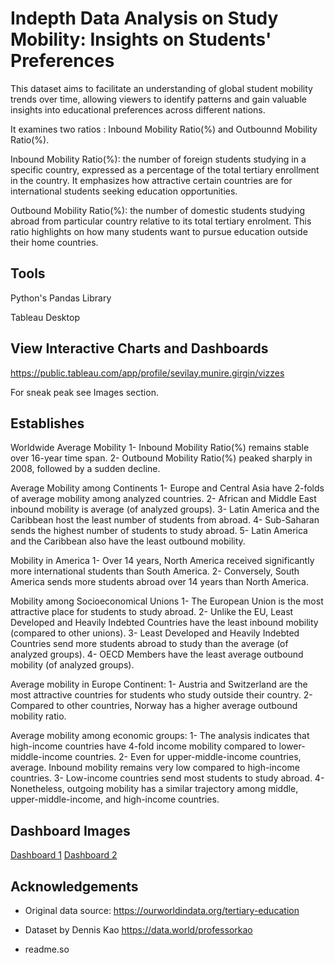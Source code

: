 
# Indepth Data Analysis on Study Mobility: Insights on Students' Preferences

This dataset aims to facilitate an understanding of global student mobility trends over time, allowing viewers to identify patterns and gain valuable insights into educational preferences across different nations. 

It examines two ratios : Inbound Mobility Ratio(%) and Outbounnd Mobility Ratio(%).

Inbound Mobility Ratio(%): the number of foreign students studying in a specific country, expressed as a percentage of the total tertiary enrollment in the country. It emphasizes how attractive certain countries are for international students seeking education opportunities.

Outbound Mobility Ratio(%): the number of domestic students studying abroad from particular country relative to its total tertiary enrolment. This ratio highlights on how many students want to pursue education outside their home countries.




## Tools

Python's Pandas Library

Tableau Desktop

## View Interactive Charts and Dashboards 

https://public.tableau.com/app/profile/sevilay.munire.girgin/vizzes

For sneak peak see Images section. 
## Establishes

Worldwide Average Mobility
1- Inbound Mobility Ratio(%) remains stable over 16-year time span. 
2- Outbound Mobility Ratio(%) peaked sharply in 2008, followed by a sudden decline.

Average Mobility among Continents
1- Europe and Central Asia have 2-folds of average mobility among analyzed countries. 
2- African and Middle East inbound mobility is average (of analyzed groups). 
3- Latin America and the Caribbean host the least number of students from abroad.
4- Sub-Saharan sends the highest number of students to study abroad. 
5- Latin America and the Caribbean also have the least outbound mobility.

Mobility in America
1- Over 14 years, North America received significantly more international students than South America.
2- Conversely, South America sends more students abroad over 14 years than North America.

Mobility among Socioeconomical Unions
1- The European Union is the most attractive place for students to study abroad.
2- Unlike the EU, Least Developed and Heavily Indebted Countries have the least inbound mobility (compared to other unions).
3- Least Developed and Heavily Indebted Countries send more students abroad to study than the average (of analyzed groups). 
4- OECD Members have the least average outbound mobility (of analyzed groups). 

Average mobility in Europe Continent:
1- Austria and Switzerland are the most attractive countries for students who study outside their country.
2- Compared to other countries, Norway has a higher average outbound mobility ratio.

Average mobility among economic groups:
1- The analysis indicates that high-income countries have 4-fold income mobility compared to lower-middle-income countries.
2- Even for upper-middle-income countries, average. Inbound mobility remains very low compared to high-income countries.
3- Low-income countries send most students to study abroad.
4- Nonetheless, outgoing mobility has a similar trajectory among middle, upper-middle-income, and high-income countries.


## Dashboard Images 
[Dashboard 1](./Dashboard-images/Dashboard-1-study-mobility.png)
[Dashboard 2](./Dashboard-images/Dashboard-2-study-mobility.png)


## Acknowledgements
- Original data source:
https://ourworldindata.org/tertiary-education

 - Dataset by  Dennis Kao
 https://data.world/professorkao

 - readme.so

 

